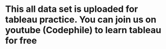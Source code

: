 # This all data set is uploaded for tableau practice. You can join us on youtube (Codephile) to learn tableau for free
